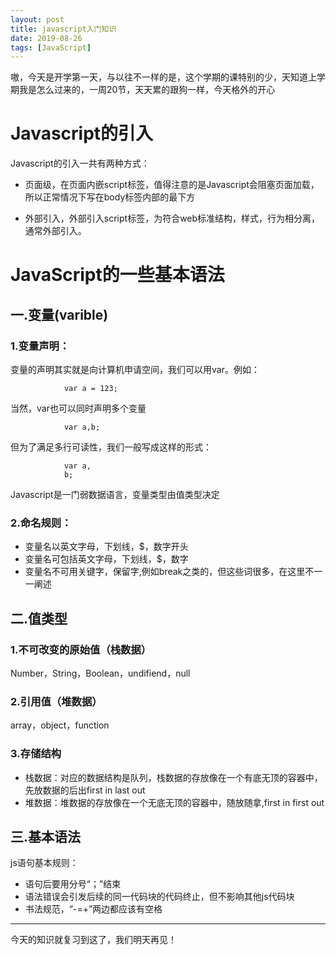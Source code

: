 ```yaml
---
layout: post
title: javascript入门知识
date: 2019-08-26
tags: [JavaScript]
---
```


嗷，今天是开学第一天，与以往不一样的是，这个学期的课特别的少，天知道上学期我是怎么过来的，一周20节，天天累的跟狗一样，今天格外的开心

# Javascript的引入

Javascript的引入一共有两种方式：

- 页面级，在页面内嵌script标签，值得注意的是Javascript会阻塞页面加载，所以正常情况下写在body标签内部的最下方

- 外部引入，外部引入script标签，为符合web标准结构，样式，行为相分离，通常外部引入。


# JavaScript的一些基本语法

## 一.变量(varible)

### 1.变量声明：

变量的声明其实就是向计算机申请空间，我们可以用var。例如：

                var a = 123;

当然，var也可以同时声明多个变量

                var a,b;

但为了满足多行可读性，我们一般写成这样的形式：

                var a,
                b;      

Javascript是一门弱数据语言，变量类型由值类型决定

### 2.命名规则：

- 变量名以英文字母，下划线，$，数字开头
- 变量名可包括英文字母，下划线，$，数字
- 变量名不可用关键字，保留字,例如break之类的，但这些词很多，在这里不一一阐述

## 二.值类型

### 1.不可改变的原始值（栈数据）

Number，String，Boolean，undifiend，null

### 2.引用值（堆数据）

array，object，function

### 3.存储结构

- 栈数据：对应的数据结构是队列，栈数据的存放像在一个有底无顶的容器中，先放数据的后出first in last out
- 堆数据：堆数据的存放像在一个无底无顶的容器中，随放随拿,first in first out

## 三.基本语法

js语句基本规则：

- 语句后要用分号“；”结束
- 语法错误会引发后续的同一代码块的代码终止，但不影响其他js代码块
- 书法规范，“-=+”两边都应该有空格


                
---
今天的知识就复习到这了，我们明天再见！



